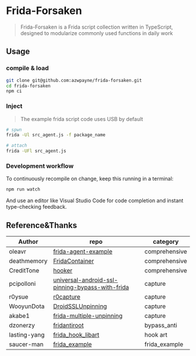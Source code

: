 # Frida-Forsaken

> Frida-Forsaken is a Frida script collection written in TypeScript, designed to
> modularize commonly used functions in daily work

## Usage

### compile & load

```bash
git clone git@github.com:azwpayne/frida-forsaken.git
cd frida-forsaken
npm ci
```

### Inject

> The example frida script code uses USB by default

```bash
# spwn
frida -Ul src_agent.js -f package_name

# attach
frida -UFl src_agent.js
```

### Development workflow

To continuously recompile on change, keep this running in a terminal:

```bash
npm run watch
```

And use an editor like Visual Studio Code for code completion and instant
type-checking feedback.

## Reference&Thanks

| Author       | repo                                                                                                                                       | category      |
|--------------|--------------------------------------------------------------------------------------------------------------------------------------------|---------------|
| oleavr       | [frida-agent-example](https://github.com/oleavr/frida-agent-example)                                                                       | comprehensive |
| deathmemory  | [FridaContainer](https://github.com/deathmemory/FridaContainer)                                                                            | comprehensive |
| CreditTone   | [hooker](https://github.com/CreditTone/hooker)                                                                                             | comprehensive |
| pcipolloni   | [universal-android-ssl-pinning-bypass-with-frida](https://codeshare.frida.re/@pcipolloni/universal-android-ssl-pinning-bypass-with-frida/) | capture       |
| r0ysue       | [r0capture](https://github.com/r0ysue/r0capture)                                                                                           | capture       |
| WooyunDota   | [DroidSSLUnpinning](https://github.com/WooyunDota/DroidSSLUnpinning)                                                                       | capture       |
| akabe1       | [frida-multiple-unpinning](https://codeshare.frida.re/@akabe1/frida-multiple-unpinning/)                                                   | capture       |
| dzonerzy     | [fridantiroot](https://codeshare.frida.re/@dzonerzy/fridantiroot/)                                                                         | bypass_anti   |
| lasting-yang | [frida_hook_libart](https://github.com/lasting-yang/frida_hook_libart)                                                                     | hook art      |
| saucer-man   | [frida_example](https://github.com/saucer-man/frida_example)                                                                               | frida_example |
